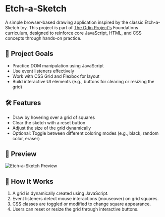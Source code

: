 # Etch-a-Sketch

A simple browser-based drawing application inspired by the classic Etch-a-Sketch toy. 
This project is part of [The Odin Project's](https://www.theodinproject.com/lessons/foundations-etch-a-sketch) Foundations curriculum, 
designed to reinforce core JavaScript, HTML, and CSS concepts through hands-on practice.

## 🧠 Project Goals

- Practice DOM manipulation using JavaScript
- Use event listeners effectively
- Work with CSS Grid and Flexbox for layout
- Build interactive UI elements (e.g., buttons for clearing or resizing the grid)

## 🛠️ Features

- Draw by hovering over a grid of squares
- Clear the sketch with a reset button
- Adjust the size of the grid dynamically
- Optional: Toggle between different coloring modes (e.g., black, random color, eraser)

## 📸 Preview

![Etch-a-Sketch Preview](https://krisnaarji.github.io/TOP-Etch-A-Sketch/) 

## 🧱 How It Works

1. A grid is dynamically created using JavaScript.
2. Event listeners detect mouse interactions (mouseover) on grid squares.
3. CSS classes are toggled or modified to change square appearance.
4. Users can reset or resize the grid through interactive buttons.


